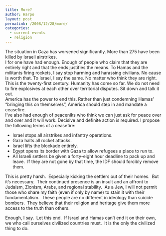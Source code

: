 ```yaml
---
title: More?
author: Harpo
layout: post
permalink: /2008/12/28/more/
categories:
  - current events
  - religion
---
```

The situation in Gaza has worsened significantly. More than 275 have been killed by Israeli airstrikes.  
I for one have had enough. Enough of people who claim that they are entirely right and that the ends justifies the means. To Hamas and the militants firing rockets, I say stop harming and harassing civilians. No cause is worth that. To Israel, I say the same. No matter who think they are right. This is the twenty-first century. Humanity has come so far. We do not need to fire explosives at each other over territorial disputes. Sit down and talk it out.  
America has the power to end this. Rather than just condemning Hamas&#8217; &#8220;bringing this on themselves&#8221;, America should step in and mandate a ceasefire.  
I&#8217;ve also had enough of peaceniks who think we can just ask for peace over and over and it will work. Decisive and definite action is required. I propose the following terms of a ceasefire:

*   Israel stops all airstrikes and infantry operations.
*   Gaza halts all rocket attacks.
*   Israel lifts the blockade entirely.
*   Egypt opens its border with Gaza to allow refugees a place to run to.
*   All Israeli settlers be given a forty-eight hour deadline to pack up and leave.  If they are not gone by that time, the IDF should forcibly remove them.

This is pretty harsh.  Especially kicking the settlers out of their homes.  But it&#8217;s necessary.  Their continued presence is an insult and an affront to Judaism, Zionism, Arabs, and regional stability.  As a Jew, I will not permit those who share my faith (even if only by name) to stain it with their fundamentalism.  These people are no different in ideology than suicide bombers.  They believe that their religion and heritage give them more access to the truth than others.

Enough, I say.  Let this end.  If Israel and Hamas can&#8217;t end it on their own, we who call ourselves civilized countries must.  It is the only the civilized thing to do.
